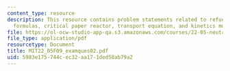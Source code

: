 ```yaml
---
content_type: resource
description: This resource contains problem statements related to refueling, factor
  formulas, critical paper reactor, transport equation, and kinetics model.
file: https://ol-ocw-studio-app-qa.s3.amazonaws.com/courses/22-05-neutron-science-and-reactor-physics-fall-2009/5983e175744cec32aa171ded58ab79a2_MIT22_05F09_examques02.pdf
file_type: application/pdf
resourcetype: Document
title: MIT22_05F09_examques02.pdf
uid: 5983e175-744c-ec32-aa17-1ded58ab79a2
---
```

